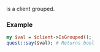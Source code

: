 is a client grouped.
### Example

```perl
my $val = $client->IsGrouped();
quest::say($val); # Returns bool
```